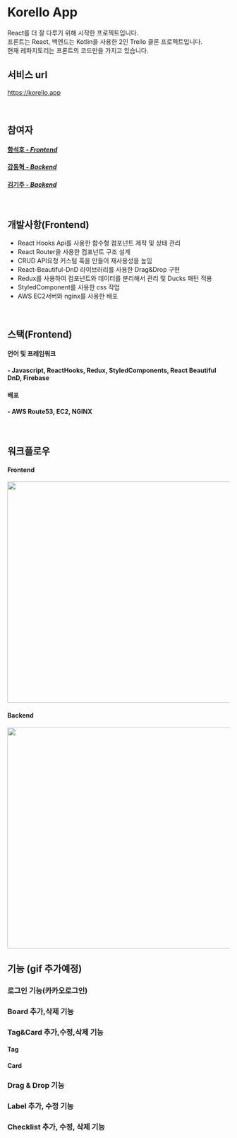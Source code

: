 
# Korello App
React를 더 잘 다루기 위해 시작한 프로젝트입니다.
<br/>
프론트는 React, 백엔드는 Kotlin을 사용한 2인 Trello 클론 프로젝트입니다.
<br/>
현재 레파지토리는 프론트의 코드만을 가지고 있습니다.


## 서비스 url
https://korello.app

<br/>

## 참여자
#### [함석호 - *Frontend*](https://github.com/cocoball02)

#### [강동혁 - *Backend*](https://github.com/DongHyukki)

#### [김기주 - *Backend*](https://github.com/kbiid)

<br/>

## 개발사항(Frontend)
- React Hooks Api를 사용한 함수형 컴포넌트 제작 및 상태 관리
- React Router을 사용한 컴포넌트 구조 설계
- CRUD API요청 커스텀 훅을 만들어 재사용성을 높임
- React-Beautiful-DnD 라이브러리를 사용한 Drag&Drop 구현
- Redux를 사용하여 컴포넌트와 데이터를 분리해서 관리 및 Ducks 패턴 적용
- StyledComponent를 사용한 css 작업
- AWS EC2서버와 nginx를 사용한 배포

<br/>

## 스택(Frontend)
#### 언어 및 프레임워크
#### - Javascript, ReactHooks, Redux, StyledComponents, React Beautiful DnD, Firebase
#### 배포
#### - AWS Route53, EC2, NGINX

<br/>

## 워크플로우
#### Frontend
<img src='https://user-images.githubusercontent.com/57708971/109762942-b7e03580-7c34-11eb-8a37-3c606e1d8bc3.png' width='1000' height='500'/>

#### Backend
<img src='https://user-images.githubusercontent.com/57708971/109759614-9f6e1c00-7c30-11eb-8481-b78ae6c8ca05.png' width='1000' height='500'/>

<br/>

## 기능 (gif 추가예정)
### 로그인 기능(카카오로그인)
### Board 추가,삭제 기능
### Tag&Card 추가,수정,삭제 기능
#### Tag
#### Card
### Drag & Drop 기능
### Label 추가, 수정 기능
### Checklist 추가, 수정, 삭제 기능

